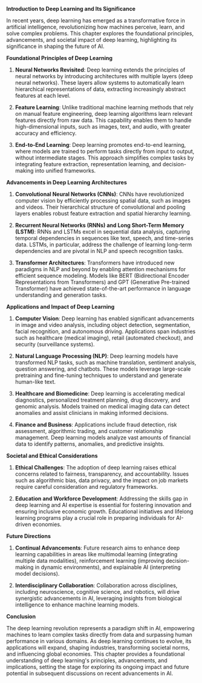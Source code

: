 **Introduction to Deep Learning and Its Significance**

In recent years, deep learning has emerged as a transformative force in artificial intelligence, revolutionizing how machines perceive, learn, and solve complex problems. This chapter explores the foundational principles, advancements, and societal impact of deep learning, highlighting its significance in shaping the future of AI.

**Foundational Principles of Deep Learning**

1. **Neural Networks Revisited**: Deep learning extends the principles of neural networks by introducing architectures with multiple layers (deep neural networks). These layers allow systems to automatically learn hierarchical representations of data, extracting increasingly abstract features at each level.
    
2. **Feature Learning**: Unlike traditional machine learning methods that rely on manual feature engineering, deep learning algorithms learn relevant features directly from raw data. This capability enables them to handle high-dimensional inputs, such as images, text, and audio, with greater accuracy and efficiency.
    
3. **End-to-End Learning**: Deep learning promotes end-to-end learning, where models are trained to perform tasks directly from input to output, without intermediate stages. This approach simplifies complex tasks by integrating feature extraction, representation learning, and decision-making into unified frameworks.
    

**Advancements in Deep Learning Architectures**

1. **Convolutional Neural Networks (CNNs)**: CNNs have revolutionized computer vision by efficiently processing spatial data, such as images and videos. Their hierarchical structure of convolutional and pooling layers enables robust feature extraction and spatial hierarchy learning.
    
2. **Recurrent Neural Networks (RNNs) and Long Short-Term Memory (LSTM)**: RNNs and LSTMs excel in sequential data analysis, capturing temporal dependencies in sequences like text, speech, and time-series data. LSTMs, in particular, address the challenge of learning long-term dependencies and are pivotal in NLP and speech recognition tasks.
    
3. **Transformer Architectures**: Transformers have introduced new paradigms in NLP and beyond by enabling attention mechanisms for efficient sequence modeling. Models like BERT (Bidirectional Encoder Representations from Transformers) and GPT (Generative Pre-trained Transformer) have achieved state-of-the-art performance in language understanding and generation tasks.
    

**Applications and Impact of Deep Learning**

1. **Computer Vision**: Deep learning has enabled significant advancements in image and video analysis, including object detection, segmentation, facial recognition, and autonomous driving. Applications span industries such as healthcare (medical imaging), retail (automated checkout), and security (surveillance systems).
    
2. **Natural Language Processing (NLP)**: Deep learning models have transformed NLP tasks, such as machine translation, sentiment analysis, question answering, and chatbots. These models leverage large-scale pretraining and fine-tuning techniques to understand and generate human-like text.
    
3. **Healthcare and Biomedicine**: Deep learning is accelerating medical diagnostics, personalized treatment planning, drug discovery, and genomic analysis. Models trained on medical imaging data can detect anomalies and assist clinicians in making informed decisions.
    
4. **Finance and Business**: Applications include fraud detection, risk assessment, algorithmic trading, and customer relationship management. Deep learning models analyze vast amounts of financial data to identify patterns, anomalies, and predictive insights.
    

**Societal and Ethical Considerations**

1. **Ethical Challenges**: The adoption of deep learning raises ethical concerns related to fairness, transparency, and accountability. Issues such as algorithmic bias, data privacy, and the impact on job markets require careful consideration and regulatory frameworks.
    
2. **Education and Workforce Development**: Addressing the skills gap in deep learning and AI expertise is essential for fostering innovation and ensuring inclusive economic growth. Educational initiatives and lifelong learning programs play a crucial role in preparing individuals for AI-driven economies.
    

**Future Directions**

1. **Continual Advancements**: Future research aims to enhance deep learning capabilities in areas like multimodal learning (integrating multiple data modalities), reinforcement learning (improving decision-making in dynamic environments), and explainable AI (interpreting model decisions).
    
2. **Interdisciplinary Collaboration**: Collaboration across disciplines, including neuroscience, cognitive science, and robotics, will drive synergistic advancements in AI, leveraging insights from biological intelligence to enhance machine learning models.
    

**Conclusion**

The deep learning revolution represents a paradigm shift in AI, empowering machines to learn complex tasks directly from data and surpassing human performance in various domains. As deep learning continues to evolve, its applications will expand, shaping industries, transforming societal norms, and influencing global economies. This chapter provides a foundational understanding of deep learning's principles, advancements, and implications, setting the stage for exploring its ongoing impact and future potential in subsequent discussions on recent advancements in AI.